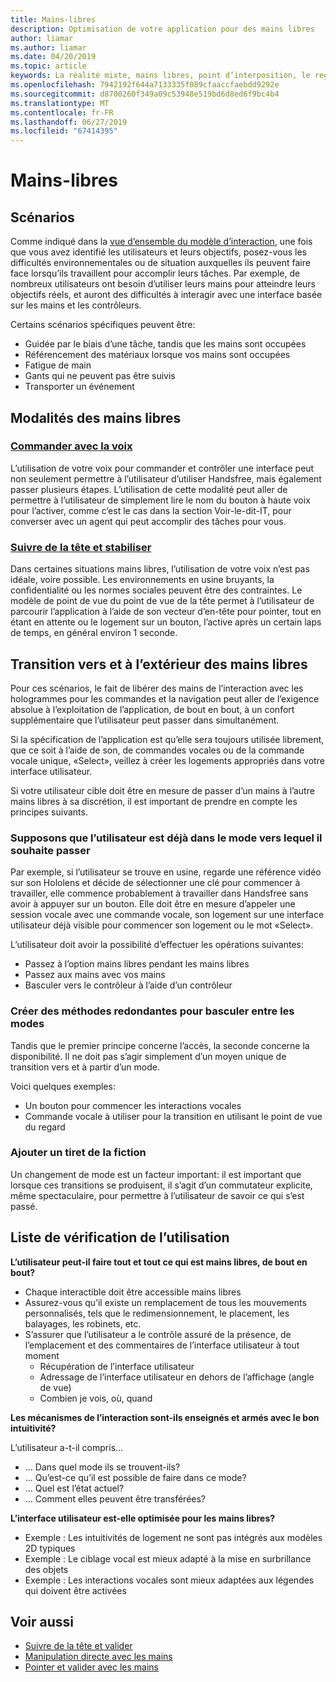 ```yaml
---
title: Mains-libres
description: Optimisation de votre application pour des mains libres
author: liamar
ms.author: liamar
ms.date: 04/20/2019
ms.topic: article
keywords: La réalité mixte, mains libres, point d’interposition, le regard, l’interaction et la conception
ms.openlocfilehash: 7942192f644a7133335f089cfaaccfaebdd9292e
ms.sourcegitcommit: d8700260f349a09c53948e519bd6d8ed6f9bc4b4
ms.translationtype: MT
ms.contentlocale: fr-FR
ms.lasthandoff: 06/27/2019
ms.locfileid: "67414395"
---
```

# <a name="hands-free"></a>Mains-libres



## <a name="scenarios"></a>Scénarios

Comme indiqué dans la [vue d’ensemble du modèle d’interaction](interaction-fundamentals.md), une fois que vous avez identifié les utilisateurs et leurs objectifs, posez-vous les difficultés environnementales ou de situation auxquelles ils peuvent faire face lorsqu’ils travaillent pour accomplir leurs tâches. Par exemple, de nombreux utilisateurs ont besoin d’utiliser leurs mains pour atteindre leurs objectifs réels, et auront des difficultés à interagir avec une interface basée sur les mains et les contrôleurs. 

Certains scénarios spécifiques peuvent être: 
* Guidée par le biais d’une tâche, tandis que les mains sont occupées
* Référencement des matériaux lorsque vos mains sont occupées
* Fatigue de main
* Gants qui ne peuvent pas être suivis
* Transporter un événement


## <a name="hands-free-modalities"></a>Modalités des mains libres

### <a name="voice-commandingvoice-designmd"></a>[Commander avec la voix](voice-design.md)

L’utilisation de votre voix pour commander et contrôler une interface peut non seulement permettre à l’utilisateur d’utiliser Handsfree, mais également passer plusieurs étapes. L’utilisation de cette modalité peut aller de permettre à l’utilisateur de simplement lire le nom du bouton à haute voix pour l’activer, comme c’est le cas dans la section Voir-le-dit-IT, pour converser avec un agent qui peut accomplir des tâches pour vous.



### <a name="head-gaze-and-dwellgaze-and-dwellmd"></a>[Suivre de la tête et stabiliser](gaze-and-dwell.md)

Dans certaines situations mains libres, l’utilisation de votre voix n’est pas idéale, voire possible. Les environnements en usine bruyants, la confidentialité ou les normes sociales peuvent être des contraintes. Le modèle de point de vue du point de vue de la tête permet à l’utilisateur de parcourir l’application à l’aide de son vecteur d’en-tête pour pointer, tout en étant en attente ou le logement sur un bouton, l’active après un certain laps de temps, en général environ 1 seconde. 


## <a name="transitioning-in-and-out-of-hands-free"></a>Transition vers et à l’extérieur des mains libres

Pour ces scénarios, le fait de libérer des mains de l’interaction avec les hologrammes pour les commandes et la navigation peut aller de l’exigence absolue à l’exploitation de l’application, de bout en bout, à un confort supplémentaire que l’utilisateur peut passer dans simultanément. 

Si la spécification de l’application est qu’elle sera toujours utilisée librement, que ce soit à l’aide de son, de commandes vocales ou de la commande vocale unique, «Select», veillez à créer les logements appropriés dans votre interface utilisateur. 

Si votre utilisateur cible doit être en mesure de passer d’un mains à l’autre mains libres à sa discrétion, il est important de prendre en compte les principes suivants.

### <a name="assume-the-user-is-already-in-the-mode-that-they-want-to-switch-to"></a>Supposons que l’utilisateur est déjà dans le mode vers lequel il souhaite passer
Par exemple, si l’utilisateur se trouve en usine, regarde une référence vidéo sur son Hololens et décide de sélectionner une clé pour commencer à travailler, elle commence probablement à travailler dans Handsfree sans avoir à appuyer sur un bouton. Elle doit être en mesure d’appeler une session vocale avec une commande vocale, son logement sur une interface utilisateur déjà visible pour commencer son logement ou le mot «Select».

L’utilisateur doit avoir la possibilité d’effectuer les opérations suivantes: 
* Passez à l’option mains libres pendant les mains libres
* Passez aux mains avec vos mains
* Basculer vers le contrôleur à l’aide d’un contrôleur 

### <a name="create-redundant-ways-to-switch-modes"></a>Créer des méthodes redondantes pour basculer entre les modes
Tandis que le premier principe concerne l’accès, la seconde concerne la disponibilité. Il ne doit pas s’agir simplement d’un moyen unique de transition vers et à partir d’un mode. 

Voici quelques exemples: 
* Un bouton pour commencer les interactions vocales
* Commande vocale à utiliser pour la transition en utilisant le point de vue du regard

### <a name="add-a-dash-of-drama"></a>Ajouter un tiret de la fiction
Un changement de mode est un facteur important: il est important que lorsque ces transitions se produisent, il s’agit d’un commutateur explicite, même spectaculaire, pour permettre à l’utilisateur de savoir ce qui s’est passé. 


## <a name="usability-checklist"></a>Liste de vérification de l’utilisation

**L’utilisateur peut-il faire tout et tout ce qui est mains libres, de bout en bout?**
* Chaque interactible doit être accessible mains libres
* Assurez-vous qu’il existe un remplacement de tous les mouvements personnalisés, tels que le redimensionnement, le placement, les balayages, les robinets, etc.
* S’assurer que l’utilisateur a le contrôle assuré de la présence, de l’emplacement et des commentaires de l’interface utilisateur à tout moment
    * Récupération de l’interface utilisateur
    * Adressage de l’interface utilisateur en dehors de l’affichage (angle de vue)
    * Combien je vois, où, quand

**Les mécanismes de l’interaction sont-ils enseignés et armés avec le bon intuitivité?**

L’utilisateur a-t-il compris...
* ... Dans quel mode ils se trouvent-ils?
* ... Qu’est-ce qu’il est possible de faire dans ce mode?
* ... Quel est l’état actuel?
* ... Comment elles peuvent être transférées?
    
**L’interface utilisateur est-elle optimisée pour les mains libres?**   

* Exemple : Les intuitivités de logement ne sont pas intégrés aux modèles 2D typiques
* Exemple : Le ciblage vocal est mieux adapté à la mise en surbrillance des objets
* Exemple : Les interactions vocales sont mieux adaptées aux légendes qui doivent être activées


## <a name="see-also"></a>Voir aussi
* [Suivre de la tête et valider](gaze-and-commit.md)
* [Manipulation directe avec les mains](direct-manipulation.md)
* [Pointer et valider avec les mains](point-and-commit.md)
